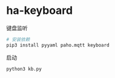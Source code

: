 # ha-keyboard
键盘监听

```bash
# 安装依赖
pip3 install pyyaml paho.mqtt keyboard
```

启动
```bash
python3 kb.py
```